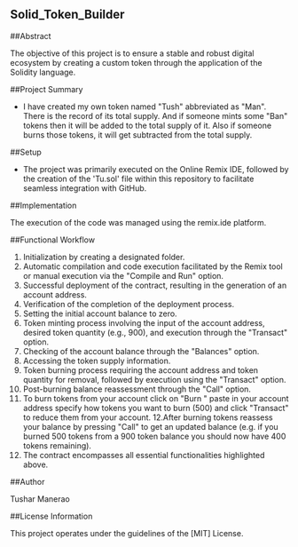 ## Solid_Token_Builder

##Abstract

The objective of this project is to ensure a stable and robust digital ecosystem by creating a custom token through the application of the Solidity language.

##Project Summary

* I have created my own token named "Tush" abbreviated as "Man". There is the record of its total supply. And if someone mints some "Ban" tokens then it will be added to the total supply of it. Also if someone burns those tokens, it will get subtracted from the total supply.

##Setup

* The project was primarily executed on the Online Remix IDE, followed by the creation of the 'Tu.sol' file within this repository to facilitate seamless integration with GitHub.

##Implementation

The execution of the code was managed using the remix.ide platform.

##Functional Workflow

1.	Initialization by creating a designated folder.
2.	Automatic compilation and code execution facilitated by the Remix tool or manual execution via the "Compile and Run" option.
3.	Successful deployment of the contract, resulting in the generation of an account address.
4.	Verification of the completion of the deployment process.
5.	Setting the initial account balance to zero.
6.	Token minting process involving the input of the account address, desired token quantity (e.g., 900), and execution through the "Transact" option.
7.	Checking of the account balance through the "Balances" option.
8.	Accessing the token supply information.
9.	Token burning process requiring the account address and token quantity for removal, followed by execution using the "Transact" option.
10.	Post-burning balance reassessment through the "Call" option.
11.	To burn tokens from your account click on "Burn " paste in your account address specify how tokens you want to burn (500) and click "Transact" to reduce them from your account.
12.After burning tokens reassess your balance by pressing "Call" to get an updated balance (e.g. if you burned 500 tokens from a 900 token balance you should now have 400 tokens remaining).
13.	The contract encompasses all essential functionalities highlighted above.


##Author

Tushar Manerao

##License Information

This project operates under the guidelines of the [MIT] License.



